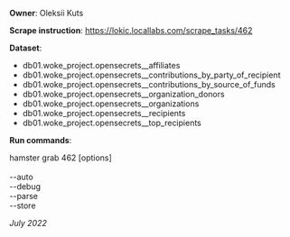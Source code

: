 **Owner**: Oleksii Kuts

**Scrape instruction**: https://lokic.locallabs.com/scrape_tasks/462

**Dataset**:

- db01.woke_project.opensecrets__affiliates
- db01.woke_project.opensecrets__contributions_by_party_of_recipient
- db01.woke_project.opensecrets__contributions_by_source_of_funds
- db01.woke_project.opensecrets__organization_donors
- db01.woke_project.opensecrets__organizations
- db01.woke_project.opensecrets__recipients
- db01.woke_project.opensecrets__top_recipients

**Run commands**:

hamster grab 462 [options]
<br><br>--auto
<br>--debug
<br>--parse
<br>--store

_July 2022_
